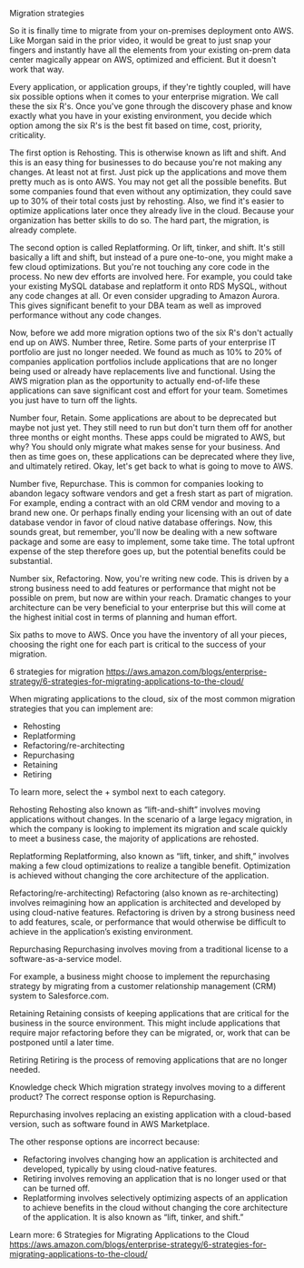 Migration strategies

So it is finally time to migrate from your on-premises deployment onto AWS. Like Morgan said in the prior video, it would be great to just snap your fingers and instantly have all the elements from your existing on-prem data center magically appear on AWS, optimized and efficient. But it doesn't work that way. 

Every application, or application groups, if they're tightly coupled, will have six possible options when it comes to your enterprise migration. We call these the six R's. Once you've gone through the discovery phase and know exactly what you have in your existing environment, you decide which option among the six R's is the best fit based on time, cost, priority, criticality. 

The first option is Rehosting. This is otherwise known as lift and shift. And this is an easy thing for businesses to do because you're not making any changes. At least not at first. Just pick up the applications and move them pretty much as is onto AWS. You may not get all the possible benefits. But some companies found that even without any optimization, they could save up to 30% of their total costs just by rehosting. Also, we find it's easier to optimize applications later once they already live in the cloud. Because your organization has better skills to do so. The hard part, the migration, is already complete. 

The second option is called Replatforming. Or lift, tinker, and shift. It's still basically a lift and shift, but instead of a pure one-to-one, you might make a few cloud optimizations. But you're not touching any core code in the process. No new dev efforts are involved here. For example, you could take your existing MySQL database and replatform it onto RDS MySQL, without any code changes at all. Or even consider upgrading to Amazon Aurora. This gives significant benefit to your DBA team as well as improved performance without any code changes. 

Now, before we add more migration options two of the six R's don't actually end up on AWS. Number three, Retire. Some parts of your enterprise IT portfolio are just no longer needed. We found as much as 10% to 20% of companies application portfolios include applications that are no longer being used or already have replacements live and functional. Using the AWS migration plan as the opportunity to actually end-of-life these applications can save significant cost and effort for your team. Sometimes you just have to turn off the lights. 

Number four, Retain. Some applications are about to be deprecated but maybe not just yet. They still need to run but don't turn them off for another three months or eight months. These apps could be migrated to AWS, but why? You should only migrate what makes sense for your business. And then as time goes on, these applications can be deprecated where they live, and ultimately retired. Okay, let's get back to what is going to move to AWS. 

Number five, Repurchase. This is common for companies looking to abandon legacy software vendors and get a fresh start as part of migration. For example, ending a contract with an old CRM vendor and moving to a brand new one. Or perhaps finally ending your licensing with an out of date database vendor in favor of cloud native database offerings. Now, this sounds great, but remember, you'll now be dealing with a new software package and some are easy to implement, some take time. The total upfront expense of the step therefore goes up, but the potential benefits could be substantial. 

Number six, Refactoring. Now, you're writing new code. This is driven by a strong business need to add features or performance that might not be possible on prem, but now are within your reach. Dramatic changes to your architecture can be very beneficial to your enterprise but this will come at the highest initial cost in terms of planning and human effort. 

Six paths to move to AWS. Once you have the inventory of all your pieces, choosing the right one for each part is critical to the success of your migration.



6 strategies for migration
https://aws.amazon.com/blogs/enterprise-strategy/6-strategies-for-migrating-applications-to-the-cloud/

When migrating applications to the cloud, six of the most common migration strategies that you can implement are:

- Rehosting
- Replatforming
- Refactoring/re-architecting
- Repurchasing
- Retaining
- Retiring

To learn more, select the + symbol next to each category.

Rehosting
Rehosting also known as “lift-and-shift” involves moving applications without changes. 
In the scenario of a large legacy migration, in which the company is looking to implement its migration and scale quickly to meet a business case, the majority of applications are rehosted.

Replatforming
Replatforming, also known as “lift, tinker, and shift,” involves making a few cloud optimizations to realize a tangible benefit. Optimization is achieved without changing the core architecture of the application.

Refactoring/re-architecting) 
Refactoring (also known as re-architecting) involves reimagining how an application is architected and developed by using cloud-native features. Refactoring is driven by a strong business need to add features, scale, or performance that would otherwise be difficult to achieve in the application’s existing environment.

Repurchasing
Repurchasing involves moving from a traditional license to a software-as-a-service model. 

For example, a business might choose to implement the repurchasing strategy by migrating from a customer relationship management (CRM) system to Salesforce.com.

Retaining
Retaining consists of keeping applications that are critical for the business in the source environment. This might include applications that require major refactoring before they can be migrated, or, work that can be postponed until a later time.

Retiring
Retiring is the process of removing applications that are no longer needed.



Knowledge check
Which migration strategy involves moving to a different product?
The correct response option is Repurchasing.
 
Repurchasing involves replacing an existing application with a cloud-based version, such as software found in AWS Marketplace.
 
The other response options are incorrect because:
- Refactoring involves changing how an application is architected and developed, typically by using cloud-native features.
- Retiring involves removing an application that is no longer used or that can be turned off.
- Replatforming involves selectively optimizing aspects of an application to achieve benefits in the cloud without changing the core architecture of the application. It is also known as “lift, tinker, and shift.”

Learn more:
6 Strategies for Migrating Applications to the Cloud
https://aws.amazon.com/blogs/enterprise-strategy/6-strategies-for-migrating-applications-to-the-cloud/
